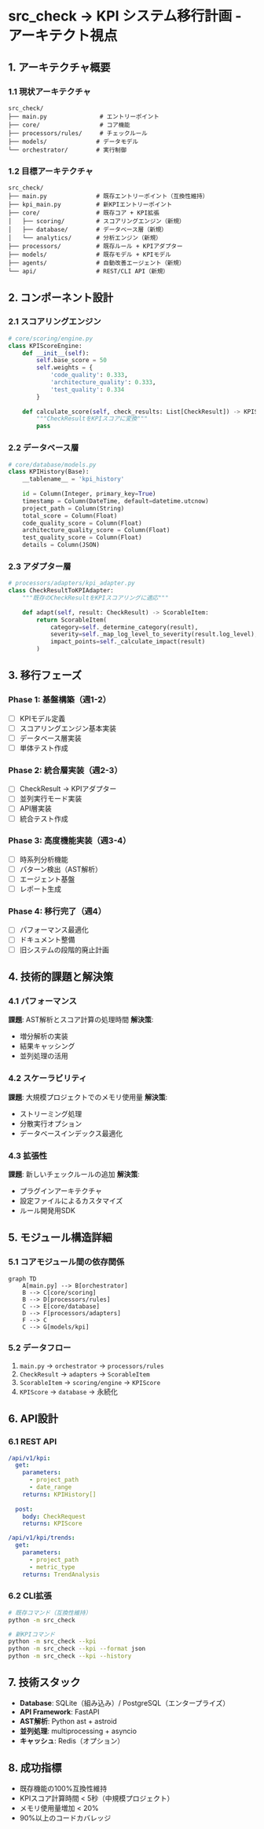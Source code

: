 # src_check → KPI システム移行計画 - アーキテクト視点

## 1. アーキテクチャ概要

### 1.1 現状アーキテクチャ
```
src_check/
├── main.py               # エントリーポイント
├── core/                 # コア機能
├── processors/rules/     # チェックルール
├── models/              # データモデル
└── orchestrator/        # 実行制御
```

### 1.2 目標アーキテクチャ
```
src_check/
├── main.py              # 既存エントリーポイント（互換性維持）
├── kpi_main.py          # 新KPIエントリーポイント
├── core/                # 既存コア + KPI拡張
│   ├── scoring/         # スコアリングエンジン（新規）
│   ├── database/        # データベース層（新規）
│   └── analytics/       # 分析エンジン（新規）
├── processors/          # 既存ルール + KPIアダプター
├── models/              # 既存モデル + KPIモデル
├── agents/              # 自動改善エージェント（新規）
└── api/                 # REST/CLI API（新規）
```

## 2. コンポーネント設計

### 2.1 スコアリングエンジン
```python
# core/scoring/engine.py
class KPIScoreEngine:
    def __init__(self):
        self.base_score = 50
        self.weights = {
            'code_quality': 0.333,
            'architecture_quality': 0.333,
            'test_quality': 0.334
        }
    
    def calculate_score(self, check_results: List[CheckResult]) -> KPIScore:
        """CheckResultをKPIスコアに変換"""
        pass
```

### 2.2 データベース層
```python
# core/database/models.py
class KPIHistory(Base):
    __tablename__ = 'kpi_history'
    
    id = Column(Integer, primary_key=True)
    timestamp = Column(DateTime, default=datetime.utcnow)
    project_path = Column(String)
    total_score = Column(Float)
    code_quality_score = Column(Float)
    architecture_quality_score = Column(Float)
    test_quality_score = Column(Float)
    details = Column(JSON)
```

### 2.3 アダプター層
```python
# processors/adapters/kpi_adapter.py
class CheckResultToKPIAdapter:
    """既存のCheckResultをKPIスコアリングに適応"""
    
    def adapt(self, result: CheckResult) -> ScorableItem:
        return ScorableItem(
            category=self._determine_category(result),
            severity=self._map_log_level_to_severity(result.log_level),
            impact_points=self._calculate_impact(result)
        )
```

## 3. 移行フェーズ

### Phase 1: 基盤構築（週1-2）
- [ ] KPIモデル定義
- [ ] スコアリングエンジン基本実装
- [ ] データベース層実装
- [ ] 単体テスト作成

### Phase 2: 統合層実装（週2-3）
- [ ] CheckResult → KPIアダプター
- [ ] 並列実行モード実装
- [ ] API層実装
- [ ] 統合テスト作成

### Phase 3: 高度機能実装（週3-4）
- [ ] 時系列分析機能
- [ ] パターン検出（AST解析）
- [ ] エージェント基盤
- [ ] レポート生成

### Phase 4: 移行完了（週4）
- [ ] パフォーマンス最適化
- [ ] ドキュメント整備
- [ ] 旧システムの段階的廃止計画

## 4. 技術的課題と解決策

### 4.1 パフォーマンス
**課題**: AST解析とスコア計算の処理時間
**解決策**: 
- 増分解析の実装
- 結果キャッシング
- 並列処理の活用

### 4.2 スケーラビリティ
**課題**: 大規模プロジェクトでのメモリ使用量
**解決策**:
- ストリーミング処理
- 分散実行オプション
- データベースインデックス最適化

### 4.3 拡張性
**課題**: 新しいチェックルールの追加
**解決策**:
- プラグインアーキテクチャ
- 設定ファイルによるカスタマイズ
- ルール開発用SDK

## 5. モジュール構造詳細

### 5.1 コアモジュール間の依存関係
```mermaid
graph TD
    A[main.py] --> B[orchestrator]
    B --> C[core/scoring]
    B --> D[processors/rules]
    C --> E[core/database]
    D --> F[processors/adapters]
    F --> C
    C --> G[models/kpi]
```

### 5.2 データフロー
1. `main.py` → `orchestrator` → `processors/rules`
2. `CheckResult` → `adapters` → `ScorableItem`
3. `ScorableItem` → `scoring/engine` → `KPIScore`
4. `KPIScore` → `database` → 永続化

## 6. API設計

### 6.1 REST API
```yaml
/api/v1/kpi:
  get:
    parameters:
      - project_path
      - date_range
    returns: KPIHistory[]
  
  post:
    body: CheckRequest
    returns: KPIScore

/api/v1/kpi/trends:
  get:
    parameters:
      - project_path
      - metric_type
    returns: TrendAnalysis
```

### 6.2 CLI拡張
```bash
# 既存コマンド（互換性維持）
python -m src_check

# 新KPIコマンド
python -m src_check --kpi
python -m src_check --kpi --format json
python -m src_check --kpi --history
```

## 7. 技術スタック

- **Database**: SQLite（組み込み）/ PostgreSQL（エンタープライズ）
- **API Framework**: FastAPI
- **AST解析**: Python ast + astroid
- **並列処理**: multiprocessing + asyncio
- **キャッシュ**: Redis（オプション）

## 8. 成功指標

- 既存機能の100%互換性維持
- KPIスコア計算時間 < 5秒（中規模プロジェクト）
- メモリ使用量増加 < 20%
- 90%以上のコードカバレッジ